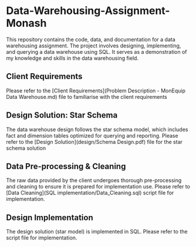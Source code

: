 # Data-Warehousing-Assignment-Monash
This repository contains the code, data, and documentation for a data warehousing assignment. The project involves designing, implementing, and querying a data warehouse using SQL. It serves as a demonstration of my knowledge and skills in the data warehousing field.

## Client Requirements
Please refer to the [Client Requirements](Problem Description - MonEquip Data Warehouse.md) file to familiarise with the client requirements

## Design Solution: Star Schema
The data warehouse design follows the star schema model, which includes fact and dimension tables optimized for querying and reporting.
Please refer to the [Design Solution](design/Schema Design.pdf) file for the star schema solution

## Data Pre-processing & Cleaning
The raw data provided by the client undergoes thorough pre-processing and cleaning to ensure it is prepared for implementation use.
Please refer to [Data Cleaning](SQL implementation/Data_Cleaning.sql) script file for implementation.

## Design Implementation
The design solution (star model) is implemented in SQL.
Please refer to the []() script file for implementation.

